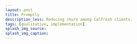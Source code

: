 ```yaml
---
layout: post
title: Promptly
description_less: Reducing churn among CalFresh clients.
tags: [qualitative, implementation]
splash_img_source: 
splash_img_caption: 
---
```


